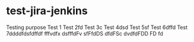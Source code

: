 # test-jira-jenkins
Testing purpose
Test 1
Test 2fd
Test 3c
Test 4dsd
Test 5sf
Test 6dffd
Test 7ddddfdsfdffdf
fffvdfx 
dsfffdFv
sfFfdDS
dfdFSc
dvdfdFDD
FD
fd
